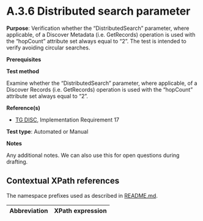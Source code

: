 # A.3.6 Distributed search parameter

**Purpose**: Verification whether the “DistributedSearch” parameter, where applicable, of a Discover Metadata (i.e. GetRecords) operation is used with the “hopCount” attribute set always equal to “2”. The test is intended to verify avoiding circular searches.

**Prerequisites**

**Test method**

Examine whether the “DistributedSearch” parameter, where applicable, of a Discover Records (i.e. GetRecords) operation is used with the “hopCount” attribute set always equal to “2”.

**Reference(s)**

* [TG DISC](README.md#ref_TG_DISC), Implementation Requirement 17

**Test type**: Automated or Manual

**Notes**

Any additional notes. We can also use this for open questions during drafting.


## Contextual XPath references

The namespace prefixes used as described in [README.md](README.md#namespaces).

Abbreviation                                               |  XPath expression
---------------------------------------------------------- | -------------------------------------------------------------------------
